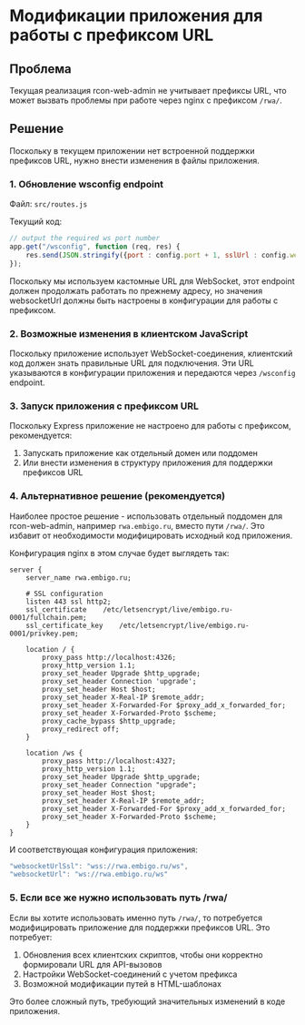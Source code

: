 # Модификации приложения для работы с префиксом URL

## Проблема
Текущая реализация rcon-web-admin не учитывает префиксы URL, что может вызвать проблемы при работе через nginx с префиксом `/rwa/`.

## Решение
Поскольку в текущем приложении нет встроенной поддержки префиксов URL, нужно внести изменения в файлы приложения.

### 1. Обновление wsconfig endpoint

Файл: `src/routes.js`

Текущий код:
```javascript
// output the required ws port number
app.get("/wsconfig", function (req, res) {
    res.send(JSON.stringify({port : config.port + 1, sslUrl : config.websocketUrlSsl, url : config.websocketUrl}));
});
```

Поскольку мы используем кастомные URL для WebSocket, этот endpoint должен продолжать работать по прежнему адресу, но значения websocketUrl должны быть настроены в конфигурации для работы с префиксом.

### 2. Возможные изменения в клиентском JavaScript

Поскольку приложение использует WebSocket-соединения, клиентский код должен знать правильные URL для подключения. Эти URL указываются в конфигурации приложения и передаются через `/wsconfig` endpoint.

### 3. Запуск приложения с префиксом URL

Поскольку Express приложение не настроено для работы с префиксом, рекомендуется:

1. Запускать приложение как отдельный домен или поддомен
2. Или внести изменения в структуру приложения для поддержки префиксов URL

### 4. Альтернативное решение (рекомендуется)

Наиболее простое решение - использовать отдельный поддомен для rcon-web-admin, например `rwa.embigo.ru`, вместо пути `/rwa/`. Это избавит от необходимости модифицировать исходный код приложения.

Конфигурация nginx в этом случае будет выглядеть так:

```
server {
    server_name rwa.embigo.ru;
    
    # SSL configuration
    listen 443 ssl http2;
    ssl_certificate    /etc/letsencrypt/live/embigo.ru-0001/fullchain.pem;
    ssl_certificate_key    /etc/letsencrypt/live/embigo.ru-0001/privkey.pem;

    location / {
        proxy_pass http://localhost:4326;
        proxy_http_version 1.1;
        proxy_set_header Upgrade $http_upgrade;
        proxy_set_header Connection 'upgrade';
        proxy_set_header Host $host;
        proxy_set_header X-Real-IP $remote_addr;
        proxy_set_header X-Forwarded-For $proxy_add_x_forwarded_for;
        proxy_set_header X-Forwarded-Proto $scheme;
        proxy_cache_bypass $http_upgrade;
        proxy_redirect off;
    }

    location /ws {
        proxy_pass http://localhost:4327;
        proxy_http_version 1.1;
        proxy_set_header Upgrade $http_upgrade;
        proxy_set_header Connection "upgrade";
        proxy_set_header Host $host;
        proxy_set_header X-Real-IP $remote_addr;
        proxy_set_header X-Forwarded-For $proxy_add_x_forwarded_for;
        proxy_set_header X-Forwarded-Proto $scheme;
    }
}
```

И соответствующая конфигурация приложения:
```javascript
"websocketUrlSsl": "wss://rwa.embigo.ru/ws",
"websocketUrl": "ws://rwa.embigo.ru/ws"
```

### 5. Если все же нужно использовать путь /rwa/

Если вы хотите использовать именно путь `/rwa/`, то потребуется модифицировать приложение для поддержки префиксов URL. Это потребует:

1. Обновления всех клиентских скриптов, чтобы они корректно формировали URL для API-вызовов
2. Настройки WebSocket-соединений с учетом префикса
3. Возможной модификации путей в HTML-шаблонах

Это более сложный путь, требующий значительных изменений в коде приложения.